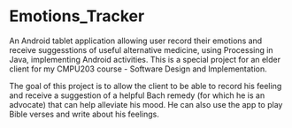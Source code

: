 # Emotions_Tracker
An Android tablet application allowing user record their emotions and receive suggesstions of useful alternative medicine, using Processing in Java, implementing Android activities.
This is a special project for an elder client for my CMPU203 course - Software Design and Implementation. 

The goal of this project is to allow the client to be able to record his feeling and receive a suggestion of a helpful Bach remedy (for which he is an advocate) that can help alleviate his mood.
He can also use the app to play Bible verses and write about his feelings.
